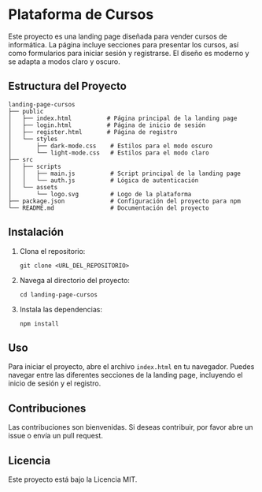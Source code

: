 # Plataforma de Cursos

Este proyecto es una landing page diseñada para vender cursos de informática. La página incluye secciones para presentar los cursos, así como formularios para iniciar sesión y registrarse. El diseño es moderno y se adapta a modos claro y oscuro.

## Estructura del Proyecto

```
landing-page-cursos
├── public
│   ├── index.html          # Página principal de la landing page
│   ├── login.html          # Página de inicio de sesión
│   ├── register.html       # Página de registro
│   └── styles
│       ├── dark-mode.css    # Estilos para el modo oscuro
│       └── light-mode.css   # Estilos para el modo claro
├── src
│   ├── scripts
│   │   ├── main.js          # Script principal de la landing page
│   │   └── auth.js          # Lógica de autenticación
│   └── assets
│       └── logo.svg         # Logo de la plataforma
├── package.json             # Configuración del proyecto para npm
└── README.md                # Documentación del proyecto
```

## Instalación

1. Clona el repositorio:
   ```
   git clone <URL_DEL_REPOSITORIO>
   ```

2. Navega al directorio del proyecto:
   ```
   cd landing-page-cursos
   ```

3. Instala las dependencias:
   ```
   npm install
   ```

## Uso

Para iniciar el proyecto, abre el archivo `index.html` en tu navegador. Puedes navegar entre las diferentes secciones de la landing page, incluyendo el inicio de sesión y el registro.

## Contribuciones

Las contribuciones son bienvenidas. Si deseas contribuir, por favor abre un issue o envía un pull request.

## Licencia

Este proyecto está bajo la Licencia MIT.